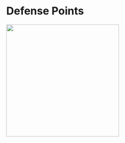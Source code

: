 # Defense Points



<img src="https://github.com/Anonymous-GeeSolver/GeeSolver/blob/main/DefensePoints/new_captcha.png" width="300px">
